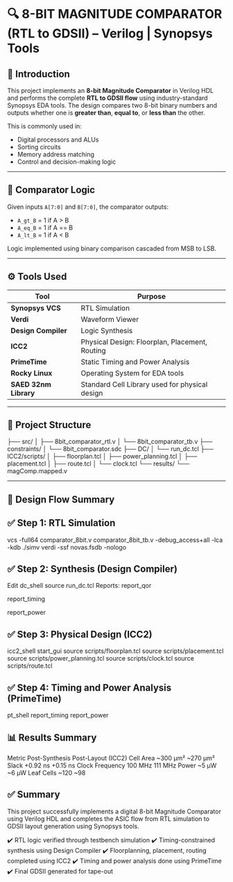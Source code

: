 # 🔍 8-BIT MAGNITUDE COMPARATOR (RTL to GDSII) – Verilog | Synopsys Tools

## 📘 Introduction
This project implements an **8-bit Magnitude Comparator** in Verilog HDL and performs the complete **RTL to GDSII flow** using industry-standard Synopsys EDA tools. The design compares two 8-bit binary numbers and outputs whether one is **greater than**, **equal to**, or **less than** the other.

This is commonly used in:
- Digital processors and ALUs
- Sorting circuits
- Memory address matching
- Control and decision-making logic

---

## 🧠 Comparator Logic
Given inputs `A[7:0]` and `B[7:0]`, the comparator outputs:
- `A_gt_B` = 1 if A > B  
- `A_eq_B` = 1 if A == B  
- `A_lt_B` = 1 if A < B

Logic implemented using binary comparison cascaded from MSB to LSB.

---

## ⚙️ Tools Used

| Tool                     | Purpose                                      |
|--------------------------|----------------------------------------------|
| **Synopsys VCS**         | RTL Simulation                               |
| **Verdi**                | Waveform Viewer                              |
| **Design Compiler**      | Logic Synthesis                              |
| **ICC2**                 | Physical Design: Floorplan, Placement, Routing |
| **PrimeTime**            | Static Timing and Power Analysis             |
| **Rocky Linux**          | Operating System for EDA tools               |
| **SAED 32nm Library**    | Standard Cell Library used for physical design |

---

## 📁 Project Structure

├── src/
│   ├── 8bit_comparator_rtl.v
│   └── 8bit_comparator_tb.v
├── constraints/
│   └── 8bit_comparator.sdc
├── DC/
│   └── run_dc.tcl
├── ICC2/scripts/
│   ├── floorplan.tcl
│   ├── power_planning.tcl
│   ├── placement.tcl
│   ├── route.tcl
│   └── clock.tcl
└── results/
    └── magComp.mapped.v

---

## 🔬 Design Flow Summary
## ✅ Step 1: RTL Simulation

vcs -full64 comparator_8bit.v comparator_8bit_tb.v -debug_access+all -lca -kdb
./simv
verdi -ssf novas.fsdb -nologo
## ✅ Step 2: Synthesis (Design Compiler)

Edit
dc_shell
source run_dc.tcl
Reports:
report_qor

report_timing

report_power

## ✅ Step 3: Physical Design (ICC2)

icc2_shell
start_gui
source scripts/floorplan.tcl
source scripts/placement.tcl
source scripts/power_planning.tcl
source scripts/clock.tcl
source scripts/route.tcl
## ✅ Step 4: Timing and Power Analysis (PrimeTime)

pt_shell
report_timing
report_power

## 📊 Results Summary
Metric	Post-Synthesis	Post-Layout (ICC2)
Cell Area	~300 µm²	~270 µm²
Slack	+0.92 ns	+0.15 ns
Clock Frequency	100 MHz	111 MHz
Power	~5 µW	~6 µW
Leaf Cells	~120	~98



## ✅ Summary
This project successfully implements a digital 8-bit Magnitude Comparator using Verilog HDL and completes the ASIC flow from RTL simulation to GDSII layout generation using Synopsys tools.

✔️ RTL logic verified through testbench simulation
✔️ Timing-constrained synthesis using Design Compiler
✔️ Floorplanning, placement, routing completed using ICC2
✔️ Timing and power analysis done using PrimeTime
✔️ Final GDSII generated for tape-out

